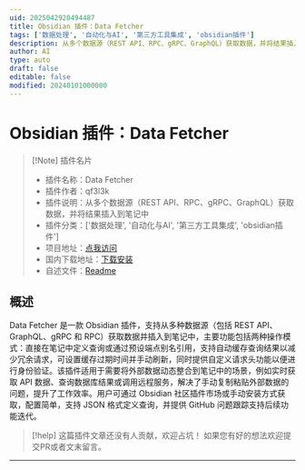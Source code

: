 ```yaml
---
uid: 2025042920494487
title: Obsidian 插件：Data Fetcher
tags: ['数据处理', '自动化与AI', '第三方工具集成', 'obsidian插件']
description: 从多个数据源（REST API、RPC、gRPC、GraphQL）获取数据，并将结果插入到笔记中
author: AI
type: auto
draft: false
editable: false
modified: 20240101000000
---
```


# Obsidian 插件：Data Fetcher

> [!Note] 插件名片
> - 插件名称：Data Fetcher
> - 插件作者：qf3l3k
> - 插件说明：从多个数据源（REST API、RPC、gRPC、GraphQL）获取数据，并将结果插入到笔记中
> - 插件分类：['数据处理', '自动化与AI', '第三方工具集成', 'obsidian插件']
> - 项目地址：[点我访问](https://github.com/qf3l3k/obsidian-api-fetcher)
> - 国内下载地址：[下载安装](https://pkmer.cn/products/plugin/pluginMarket/?data-fetcher)
> - 自述文件：[Readme](https://ghproxy.net/https://raw.githubusercontent.com/qf3l3k/obsidian-data-fetcher/main/README.md)



## 概述

Data Fetcher 是一款 Obsidian 插件，支持从多种数据源（包括 REST API、GraphQL、gRPC 和 RPC）获取数据并插入到笔记中，主要功能包括两种操作模式：直接在笔记中定义查询或通过预设端点别名引用，支持自动缓存查询结果以减少冗余请求，可设置缓存过期时间并手动刷新，同时提供自定义请求头功能以便进行身份验证。该插件适用于需要将外部数据动态整合到笔记中的场景，例如实时获取 API 数据、查询数据库结果或调用远程服务，解决了手动复制粘贴外部数据的问题，提升了工作效率。用户可通过 Obsidian 社区插件市场或手动安装方式获取，配置简单，支持 JSON 格式定义查询，并提供 GitHub 问题跟踪支持后续功能迭代。


> [!help] 
> 这篇插件文章还没有人贡献，欢迎占坑！
> 如果您有好的想法欢迎提交PR或者文末留言。
> 

---



